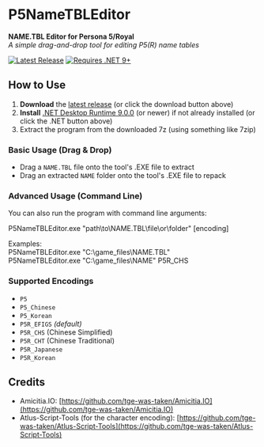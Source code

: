# P5NameTBLEditor 

**NAME.TBL Editor for Persona 5/Royal**  
*A simple drag-and-drop tool for editing P5(R) name tables*

[![Latest Release](https://img.shields.io/github/v/release/DeathChaos25/P5NameTBLEditor?style=for-the-badge&label=Download)](https://github.com/DeathChaos25/P5NameTBLEditor/releases/latest)
[![Requires .NET 9+](https://img.shields.io/badge/.NET-9.0+-blue?style=for-the-badge)](https://dotnet.microsoft.com/en-us/download/dotnet/9.0)

## How to Use

1. **Download** the [latest release](https://github.com/DeathChaos25/P5NameTBLEditor/releases/latest) (or click the download button above)
2. **Install** [.NET Desktop Runtime 9.0.0](https://dotnet.microsoft.com/en-us/download/dotnet/9.0) (or newer) if not already installed  (or click the .NET button above)
3. Extract the program from the downloaded 7z (using something like 7zip)

### Basic Usage (Drag & Drop)
- Drag a `NAME.TBL` file onto the tool's .EXE file to extract
- Drag an extracted `NAME` folder onto the tool's .EXE file to repack

### Advanced Usage (Command Line)
You can also run the program with command line arguments:

P5NameTBLEditor.exe "path\to\NAME.TBL\file\or\folder" [encoding]

Examples:  
P5NameTBLEditor.exe "C:\game_files\NAME.TBL"  
P5NameTBLEditor.exe "C:\game_files\NAME" P5R_CHS  

### Supported Encodings
- `P5`
- `P5_Chinese`
- `P5_Korean`
- `P5R_EFIGS` *(default)*
- `P5R_CHS` (Chinese Simplified)
- `P5R_CHT` (Chinese Traditional)
- `P5R_Japanese`
- `P5R_Korean`

## Credits
- Amicitia.IO: [https://github.com/tge-was-taken/Amicitia.IO](https://github.com/tge-was-taken/Amicitia.IO)
- Atlus-Script-Tools (for the character encoding): [https://github.com/tge-was-taken/Atlus-Script-Tools](https://github.com/tge-was-taken/Atlus-Script-Tools)
